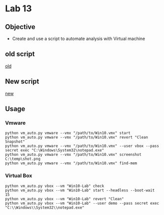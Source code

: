 # Lab 13
## Objective
* Create and use a script to automate analysis with Virtual machine

## old script
[old](vmauto-old.py)

## New script
[new](vmauto-new.py)

## Usage
### Vmware
```
python vm_auto.py vmware --vmx "/path/to/Win10.vmx" start
python vm_auto.py vmware --vmx "/path/to/Win10.vmx" revert "Clean Snapshot"
python vm_auto.py vmware --vmx "/path/to/Win10.vmx" --user vbox --pass secret exec "C:\Windows\System32\notepad.exe"
python vm_auto.py vmware --vmx "/path/to/Win10.vmx" screenshot C:\temp\shot.png
python vm_auto.py vmware --vmx "/path/to/Win10.vmx" find-mem
```
### Virtual Box
```
python vm_auto.py vbox --vm "Win10-Lab" check
python vm_auto.py vbox --vm "Win10-Lab" start --headless --boot-wait 15
python vm_auto.py vbox --vm "Win10-Lab" revert "Clean"
python vm_auto.py vbox --vm "Win10-Lab" --user demo --pass secret exec "C:\\Windows\\System32\\notepad.exe"

```

